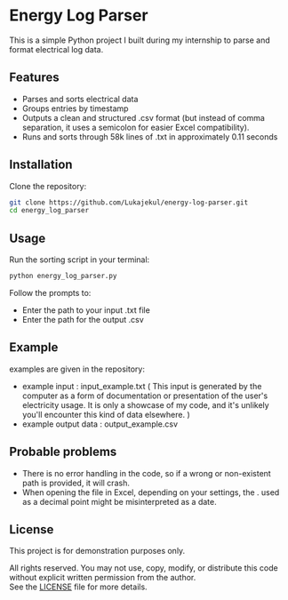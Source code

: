 # Energy Log Parser

This is a simple Python project I built during my internship to parse and format electrical log data.

## Features 

- Parses and sorts electrical data 
- Groups entries by timestamp 
- Outputs a clean and structured .csv format (but instead of comma separation, it uses a semicolon for easier Excel compatibility).
- Runs and sorts through 58k lines of .txt in approximately 0.11 seconds

## Installation

Clone the repository:
```bash
git clone https://github.com/Lukajekul/energy-log-parser.git
cd energy_log_parser
```

## Usage 

Run the sorting script in your terminal:
```bash
python energy_log_parser.py
```
Follow the prompts to:
- Enter the path to your input .txt file
- Enter the path for the output .csv

## Example

examples are given in the repository:
- example input : input_example.txt ( This input is generated by the computer as a form of documentation or presentation of the user's electricity usage. It is only a showcase of my code, and it's unlikely you'll encounter this kind of data elsewhere. )
- example output data : output_example.csv

## Probable problems 

- There is no error handling in the code, so if a wrong or non-existent path is provided, it will crash.
- When opening the file in Excel, depending on your settings, the . used as a decimal point might be misinterpreted as a date.

## License

This project is for demonstration purposes only.

All rights reserved. You may not use, copy, modify, or distribute this code without explicit written permission from the author.  
See the [LICENSE](LICENSE) file for more details.